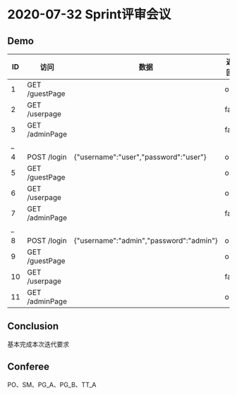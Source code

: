 # 2020-07-32 Sprint评审会议

## Demo

 ID   | 访问           | 数据                                    | 返回 |
 ---- | -------------- | --------------------------------------- | ---- |
 1    | GET /guestPage |                                         | ok   |
 2    | GET /userpage  |                                         | fail |
 3    | GET /adminPage |                                         | fail |
 _     |                |                                         |      |
 4    | POST /login    | {"username":"user","password":"user"}   | ok   |
 5    | GET /guestPage |                                         | ok   |
 6    | GET /userpage  |                                         | ok   |
 7    | GET /adminPage |                                         | fail |
 _     |                |                                         |      |
 8    | POST /login    | {"username":"admin","password":"admin"} | ok   |
 9    | GET /guestPage |                                         | ok   |
 10   | GET /userpage  |                                         | fail |
 11   | GET /adminPage |                                         | ok   |

## Conclusion

基本完成本次迭代要求

## Conferee

PO、SM、PG_A、PG_B、TT_A